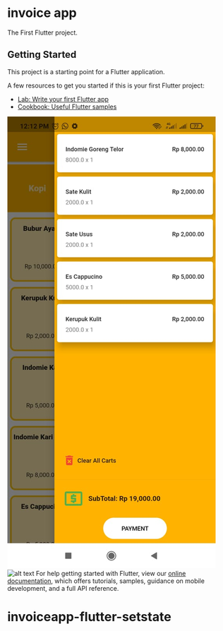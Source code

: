 # invoice app

The First Flutter project.

## Getting Started

This project is a starting point for a Flutter application.

A few resources to get you started if this is your first Flutter project:

- [Lab: Write your first Flutter app](https://flutter.dev/docs/get-started/codelab)
- [Cookbook: Useful Flutter samples](https://flutter.dev/docs/cookbook)
  
![image.png](https://raw.githubusercontent.com/elmoagusti/invoiceapp-flutter/main/sample/screenshoots/5.jpeg )
![alt text](https://raw.githubusercontent.com/username/projectname/branch/path/to/img.png)
For help getting started with Flutter, view our
[online documentation](https://flutter.dev/docs), which offers tutorials,
samples, guidance on mobile development, and a full API reference.
# invoiceapp-flutter-setstate
